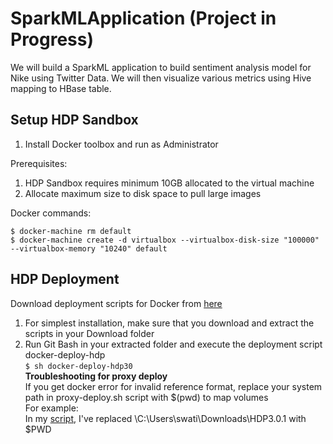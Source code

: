 # SparkMLApplication (Project in Progress)
We will build a SparkML application to build sentiment analysis model for Nike using Twitter Data.
We will then visualize various metrics using Hive mapping to HBase table.

## Setup HDP Sandbox

1. Install Docker toolbox and run as Administrator

Prerequisites:
1. HDP Sandbox requires minimum 10GB allocated to the virtual machine
2. Allocate maximum size to disk space to pull large images

Docker commands:
```
$ docker-machine rm default
$ docker-machine create -d virtualbox --virtualbox-disk-size "100000" --virtualbox-memory "10240" default
```

<!-- ## Troubleshooting
1. Docker toolbox required the working directory to be shareable to be able to mount the proxy sandbox folders to the container.\
To mount contents of a folder to the container, follow the folowing steps:\
Navigate to ~/.docker/machine/machines/default/default \
Edit the VBOX-PREV file with the following additon
```
<SharedFolders>
        <SharedFolder name="c/Users" hostPath="\\?\c:\Users" writable="true" autoMount="true"/>
        -- New addition
        <SharedFolder name="WorkDir" hostPath="\\?\<insert your path here>"
                      writable="true" autoMount="true"/>
      </SharedFolders>
```
2.  Error response from daemon: cgroups: cannot find cgroup mount destination: unknown. \
Solution
```
$ docker-machine ssh default "sudo mkdir /sys/fs/cgroup/systemd"
$ docker-machine ssh default "sudo mount -t cgroup -o none,name=systemd cgroup /sys/fs/cgroup/systemd"
```
-->
## HDP Deployment

Download deployment scripts for Docker from [here](https://hortonworks.com/downloads/#sandbox)
1. For simplest installation, make sure that you download and extract the scripts in your Download folder  
2. Run Git Bash in your extracted folder and execute the deployment script  docker-deploy-hdp<version>  
        ```
        $ sh docker-deploy-hdp30
        ```  
**Troubleshooting for proxy deploy**  
If you get docker error for invalid reference format, replace your system path in proxy-deploy.sh script with $(pwd) to map volumes  
For example:  
In my [script](https://github.com/swatisingh0107/SparkMLApplication/blob/master/HDP3.0.1/sandbox/proxy/proxy-deploy.sh), I've replaced \C:\Users\swati\Downloads\HDP3.0.1 with \$PWD  

